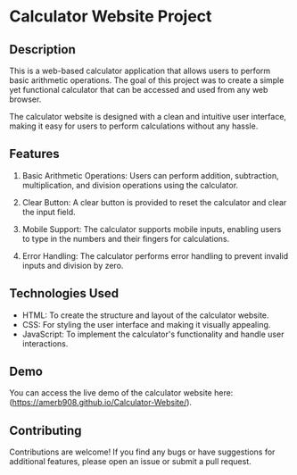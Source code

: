 # Calculator Website Project

## Description

This is a web-based calculator application that allows users to perform basic arithmetic operations. The goal of this project was to create a simple yet functional calculator that can be accessed and used from any web browser.

The calculator website is designed with a clean and intuitive user interface, making it easy for users to perform calculations without any hassle.

## Features

1. Basic Arithmetic Operations: Users can perform addition, subtraction, multiplication, and division operations using the calculator.

2. Clear Button: A clear button is provided to reset the calculator and clear the input field.

3. Mobile Support: The calculator supports mobile inputs, enabling users to type in the numbers and their fingers for calculations.

4. Error Handling: The calculator performs error handling to prevent invalid inputs and division by zero.

## Technologies Used

- HTML: To create the structure and layout of the calculator website.
- CSS: For styling the user interface and making it visually appealing.
- JavaScript: To implement the calculator's functionality and handle user interactions.

## Demo

You can access the live demo of the calculator website here: (https://amerb908.github.io/Calculator-Website/).

## Contributing

Contributions are welcome! If you find any bugs or have suggestions for additional features, please open an issue or submit a pull request.
